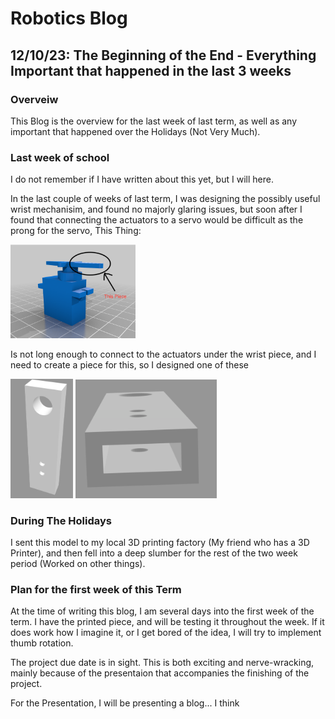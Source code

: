 # Robotics Blog 

## 12/10/23: The Beginning of the End - Everything Important that happened in the last 3 weeks

### Overveiw

This Blog is the overview for the last week of last term, as well as any important that happened over the Holidays (Not Very Much). 

### Last week of school

I do not remember if I have written about this yet, but I will here. 

In the last couple of weeks of last term, I was designing the possibly useful wrist mechanisim, and found no majorly glaring issues, but soon after I found that connecting the actuators to a servo would be difficult as the prong for the servo, This Thing:

<img src="../Images/Servo_motor.png" width=200px alt="Thing">

Is not long enough to connect to the actuators under the wrist piece, and I need to create a piece for this, so I designed one of these

<img src="../Images/Extender 1.png" width=100px alt="These">    <img src="../Images/Extender 2.png" width=226px alt="It">

### During The Holidays

I sent this model to my local 3D printing factory (My friend who has a 3D Printer), and then fell into a deep slumber for the rest of the two week period (Worked on other things).

### Plan for the first week of this Term

At the time of writing this blog, I am several days into the first week of the term. I have the printed piece, and will be testing it throughout the week. If it does work how I imagine it, or I get bored of the idea, I will try to implement thumb rotation.

The project due date is in sight. This is both exciting and nerve-wracking, mainly because of the presentaion that accompanies the finishing of the project.

For the Presentation, I will be presenting a blog... I think